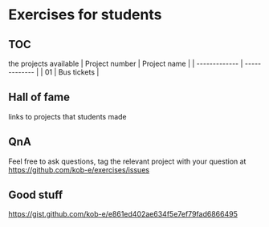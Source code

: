 # Exercises for students

## TOC
the projects available
| Project number | Project name  |
| -------------  | ------------- |
| 01             | Bus tickets   |

## Hall of fame
links to projects that students made

## QnA
Feel free to ask questions, tag the relevant project with your question at https://github.com/kob-e/exercises/issues


## Good stuff
https://gist.github.com/kob-e/e861ed402ae634f5e7ef79fad6866495
